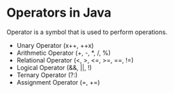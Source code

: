 # Operators in Java
Operator is a symbol that is used to perform operations.
- Unary Operator (x++, ++x)
- Arithmetic Operator  (+, -, *, /, %)
- Relational Operator (<, >, <=, >=, ==, !=)
- Logical Operator (&&, ||, !)
- Ternary Operator (?:)
- Assignment Operator (=, +=)

